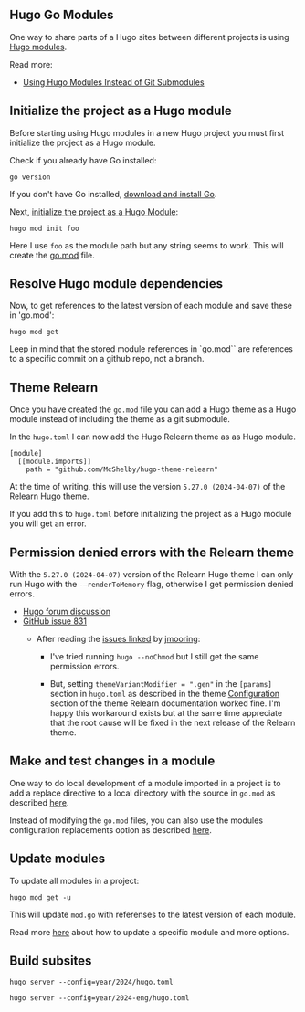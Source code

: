 ## Hugo Go Modules

One way to share parts of a Hugo sites between different projects is using [Hugo
modules](https://gohugo.io/hugo-modules/). 

Read more: 

- [Using Hugo Modules Instead of Git Submodules](https://www.adamormsby.com/posts/012-hugo-modules/)

## Initialize the project as a Hugo module

Before starting using Hugo modules in a new Hugo project you must first
initialize the project as a Hugo module. 

Check if you already have Go installed: 

```
go version
```

If you don't have Go installed, [download and install
Go](https://go.dev/doc/install). 

Next, [initialize the project as a Hugo Module](https://gohugo.io/commands/hugo_mod_init/):

```
hugo mod init foo
```

Here I use `foo` as the module path but any string seems to work. This will
create the [go.mod](https://go.dev/doc/modules/gomod-ref) file. 

## Resolve Hugo module dependencies

Now, to get references to the latest version of each module and save these in 'go.mod':

```
hugo mod get
```

Leep in mind that the stored module references in `go.mod`` are references to a
specific commit on a github repo, not a branch. 

## Theme Relearn

Once you have created the `go.mod` file you can add a Hugo theme as a Hugo
module instead of including the theme as a git submodule.

In the `hugo.toml` I can now add the Hugo Relearn theme as as Hugo module. 

```
[module]
  [[module.imports]]
    path = "github.com/McShelby/hugo-theme-relearn"
```

At the time of writing, this will use the version `5.27.0 (2024-04-07)` of the Relearn 
Hugo theme. 

If you add this to `hugo.toml` before initializing the project as a Hugo module
you will get an error. 

## Permission denied errors with the Relearn theme

With the `5.27.0 (2024-04-07)` version of the Relearn Hugo theme I can only
run Hugo with the  `-–renderToMemory` flag, otherwise I get permission denied
errors. 

- [Hugo forum discussion](https://discourse.gohugo.io/t/can-only-run-hugo-with-rendertomemory-otherwise-gets-permission-denied-errors-even-after-chmod-a-rwx/49335)  
- [GitHub issue 831](https://github.com/McShelby/hugo-theme-relearn/issues/831)
  - After reading the [issues
linked](https://github.com/McShelby/hugo-theme-relearn/issues/831#issuecomment-2061733009)
by [jmooring](https://github.com/jmooring):

    -  I've tried running ` hugo --noChmod `
but I still get the same permission errors.  

    -  But, setting `themeVariantModifier = ".gen"` in the `[params]` section in `hugo.toml` as described in the theme [Configuration](https://mcshelby.github.io/hugo-theme-relearn/basics/configuration/index.html#annotated-config-options) section of the theme Relearn documentation  worked fine.  I'm happy this workaround exists but at the same time appreciate that the  root cause will  be fixed in the next release of the Relearn theme. 

## Make and test changes in a module

One way to do local development of a module imported in a project is to add a
replace directive to a local directory with the source in `go.mod` as described
[here](https://gohugo.io/hugo-modules/use-modules/#make-and-test-changes-in-a-module).

Instead of modifying the `go.mod` files, you can also use the modules
configuration replacements option as described [here](https://gohugo.io/hugo-modules/configuration/#module-configuration-top-level).


## Update modules

To update all modules in a project:

```
hugo mod get -u
```

This will update `mod.go` with referenses to the latest version of each module. 

Read more
[here](https://gohugo.io/hugo-modules/use-modules/#make-and-test-changes-in-a-module)
about how to update a specific module and more options. 

## Build subsites

```
hugo server --config=year/2024/hugo.toml
```

```
hugo server --config=year/2024-eng/hugo.toml
```